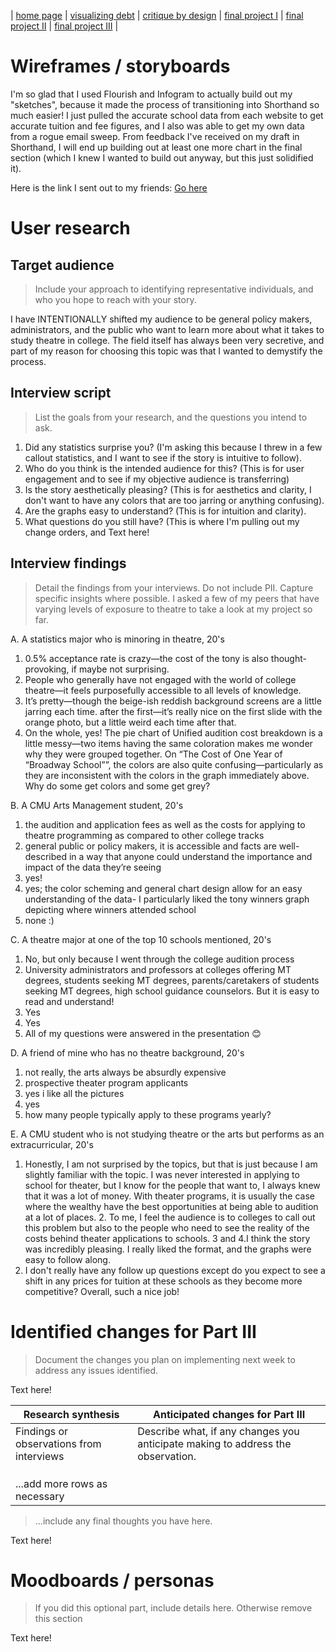 | [home page](https://cmustudent.github.io/tswd-portfolio-templates/) | [visualizing debt](visualizing-government-debt) | [critique by design](critique-by-design) | [final project I](final-project-part-one) | [final project II](final-project-part-two) | [final project III](final-project-part-three) |

# Wireframes / storyboards

I'm so glad that I used Flourish and Infogram to actually build out my "sketches", because it made the process of transitioning into Shorthand so much easier! I just pulled the accurate school data from each website to get accurate tuition and fee figures, and I also was able to get my own data from a rogue email sweep. From feedback I've received on my draft in Shorthand, I will end up building out at least one more chart in the final section (which I knew I wanted to build out anyway, but this just solidified it). 

Here is the link I sent out to my friends: [Go here](https://preview.shorthand.com/AC2VuDeLVOeCT4Fi)

# User research 

## Target audience
> Include your approach to identifying representative individuals, and who you hope to reach with your story. 

I have INTENTIONALLY shifted my audience to be general policy makers, administrators, and the public who want to learn more about what it takes to study theatre in college. The field itself has always been very secretive, and part of my reason for choosing this topic was that I wanted to demystify the process.

## Interview script
> List the goals from your research, and the questions you intend to ask. 

1. Did any statistics surprise you? (I'm asking this because I threw in a few callout statistics, and I want to see if the story is intuitive to follow). 
2. Who do you think is the intended audience for this? (This is for user engagement and to see if my objective audience is transferring)
3. Is the story aesthetically pleasing? (This is for aesthetics and clarity, I don't want to have any colors that are too jarring or anything confusing).
4. Are the graphs easy to understand? (This is for intuition and clarity). 
5. What questions do you still have? (This is where I'm pulling out my change orders, and 
Text here!

## Interview findings
> Detail the findings from your interviews.  Do not include PII.  Capture specific insights where possible.
I asked a few of my peers that have varying levels of exposure to theatre to take a look at my project so far.

A. A statistics major who is minoring in theatre, 20's

1. 0.5% acceptance rate is crazy—the cost of the tony is also thought-provoking, if maybe not surprising.
2. People who generally have not engaged with the world of college theatre—it feels purposefully accessible to all levels of knowledge.
3. It’s pretty—though the beige-ish reddish background screens are a little jarring each time. after the first—it’s really nice on the first slide with the orange photo, but a little weird each time after that.
4. On the whole, yes! The pie chart of Unified audition cost breakdown is a little messy—two items having the same coloration makes me wonder why they were grouped together.  On “The Cost of One Year of “Broadway School””, the colors are also quite confusing—particularly as they are inconsistent with the colors in the graph immediately above. Why do some get colors and some get grey?

B. A CMU Arts Management student, 20's
1) the audition and application fees as well as the costs for applying to theatre programming as compared to other college tracks  
2) general public or policy makers, it is accessible and facts are well-described in a way that anyone could understand the importance and impact of the data they’re seeing
3) yes! 
4) yes; the color scheming and general chart design allow for an easy understanding of the data- I particularly liked the tony winners graph depicting where winners attended school 
5) none :)

C. A theatre major at one of the top 10 schools mentioned, 20's
1. No, but only because I went through the college audition process
2. University administrators and professors at colleges offering MT degrees, students seeking MT degrees, parents/caretakers of students seeking MT degrees, high school guidance counselors. But it is easy to read and understand!
3. Yes
4. Yes
5. All of my questions were answered in the presentation 😊

D. A friend of mine who has no theatre background, 20's
1. not really, the arts always be absurdly expensive
2. prospective theater program applicants
3. yes i like all the pictures
4. yes
5. how many people typically apply to these programs yearly?


E. A CMU student who is not studying theatre or the arts but performs as an extracurricular, 20's
1. Honestly, I am not surprised by the topics, but that is just because I am slightly familiar with the topic. I was never interested in applying to school for theater, but I know for the people that want to, I always knew that it was a lot of money. With theater programs, it is usually the case where the wealthy have the best opportunities at being able to audition at a lot of places. 2. To me, I feel the audience is to colleges to call out this problem but also to the people who need to see the reality of the costs behind theater applications to schools.
3 and 4.I think the story was incredibly pleasing. I really liked the format, and the graphs were easy to follow along.
5. I don't really have any follow up questions except do you expect to see a shift in any prices for tuition at these schools as they become more competitive? Overall, such a nice job!


# Identified changes for Part III
> Document the changes you plan on implementing next week to address any issues identified.  

Text here!

| Research synthesis                       | Anticipated changes for Part III                                                |
|------------------------------------------|---------------------------------------------------------------------------------|
| Findings or observations from interviews | Describe what, if any changes you anticipate making to address the observation. |
|                                          |                                                                                 |
|                                          |                                                                                 |
|                                          |                                                                                 |
| ...add more rows as necessary            |                                                                                 |

> ...include any final thoughts you have here. 

Text here!

# Moodboards / personas
> If you did this optional part, include details here.  Otherwise remove this section

Text here!


